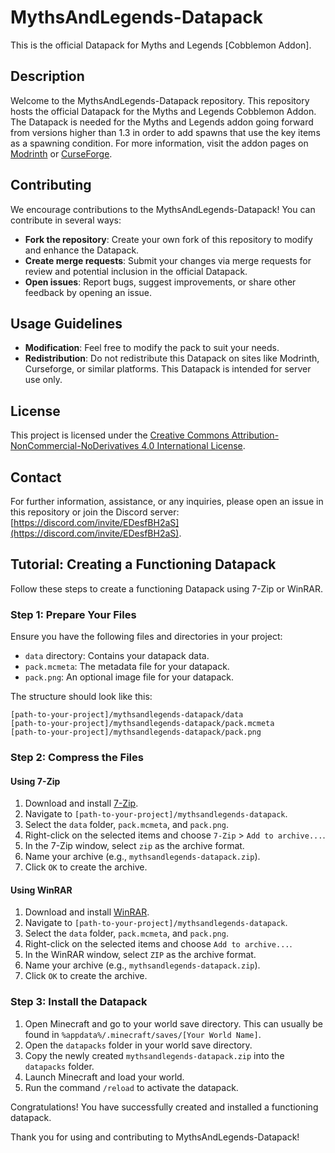# MythsAndLegends-Datapack

This is the official Datapack for Myths and Legends [Cobblemon Addon].

## Description

Welcome to the MythsAndLegends-Datapack repository. This repository hosts the official Datapack for the Myths and Legends Cobblemon Addon. The Datapack is needed for the Myths and Legends addon going forward from versions higher than 1.3 in order to add spawns that use the key items as a spawning condition. For more information, visit the addon pages on [Modrinth](https://modrinth.com/mod/cobblemon-myths-and-legends-addon) or [CurseForge](https://www.curseforge.com/minecraft/mc-mods/myths-and-legends-cobblemon-addon).

## Contributing

We encourage contributions to the MythsAndLegends-Datapack! You can contribute in several ways:

- **Fork the repository**: Create your own fork of this repository to modify and enhance the Datapack.
- **Create merge requests**: Submit your changes via merge requests for review and potential inclusion in the official Datapack.
- **Open issues**: Report bugs, suggest improvements, or share other feedback by opening an issue.

## Usage Guidelines

- **Modification**: Feel free to modify the pack to suit your needs.
- **Redistribution**: Do not redistribute this Datapack on sites like Modrinth, Curseforge, or similar platforms. This Datapack is intended for server use only.

## License

This project is licensed under the [Creative Commons Attribution-NonCommercial-NoDerivatives 4.0 International License](https://creativecommons.org/licenses/by-nc-nd/4.0/).

## Contact

For further information, assistance, or any inquiries, please open an issue in this repository or join the Discord server: [https://discord.com/invite/EDesfBH2aS](https://discord.com/invite/EDesfBH2aS).

## Tutorial: Creating a Functioning Datapack

Follow these steps to create a functioning Datapack using 7-Zip or WinRAR.

### Step 1: Prepare Your Files

Ensure you have the following files and directories in your project:

- `data` directory: Contains your datapack data.
- `pack.mcmeta`: The metadata file for your datapack.
- `pack.png`: An optional image file for your datapack.

The structure should look like this:
```
[path-to-your-project]/mythsandlegends-datapack/data
[path-to-your-project]/mythsandlegends-datapack/pack.mcmeta
[path-to-your-project]/mythsandlegends-datapack/pack.png
```

### Step 2: Compress the Files

#### Using 7-Zip

1. Download and install [7-Zip](https://www.7-zip.org/).
2. Navigate to `[path-to-your-project]/mythsandlegends-datapack`.
3. Select the `data` folder, `pack.mcmeta`, and `pack.png`.
4. Right-click on the selected items and choose `7-Zip` > `Add to archive...`.
5. In the 7-Zip window, select `zip` as the archive format.
6. Name your archive (e.g., `mythsandlegends-datapack.zip`).
7. Click `OK` to create the archive.

#### Using WinRAR

1. Download and install [WinRAR](https://www.win-rar.com/).
2. Navigate to `[path-to-your-project]/mythsandlegends-datapack`.
3. Select the `data` folder, `pack.mcmeta`, and `pack.png`.
4. Right-click on the selected items and choose `Add to archive...`.
5. In the WinRAR window, select `ZIP` as the archive format.
6. Name your archive (e.g., `mythsandlegends-datapack.zip`).
7. Click `OK` to create the archive.

### Step 3: Install the Datapack

1. Open Minecraft and go to your world save directory. This can usually be found in `%appdata%/.minecraft/saves/[Your World Name]`.
2. Open the `datapacks` folder in your world save directory.
3. Copy the newly created `mythsandlegends-datapack.zip` into the `datapacks` folder.
4. Launch Minecraft and load your world.
5. Run the command `/reload` to activate the datapack.

Congratulations! You have successfully created and installed a functioning datapack.

Thank you for using and contributing to MythsAndLegends-Datapack!